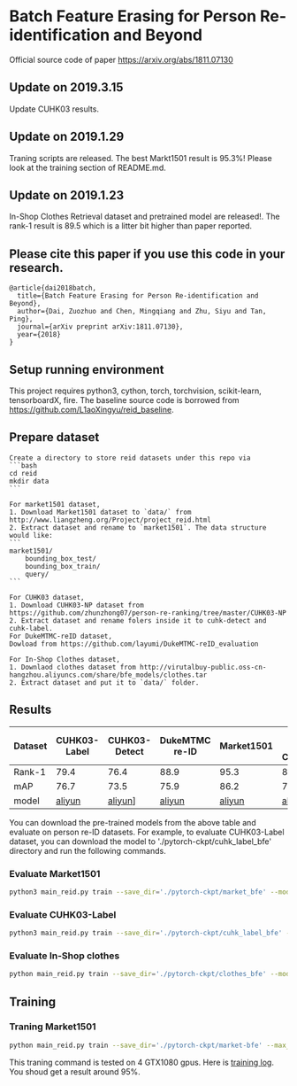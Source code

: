 # Batch Feature Erasing for Person Re-identification and Beyond
Official source code of paper https://arxiv.org/abs/1811.07130

## Update on 2019.3.15
Update CUHK03 results. 

## Update on 2019.1.29
Traning scripts are released. The best Markt1501 result is 95.3%! Please look at the training section of README.md.

## Update on 2019.1.23
In-Shop Clothes Retrieval dataset and pretrained model are released!. The rank-1 result is 89.5 which is a litter bit higher than paper reported.

## Please cite this paper if you use this code in your research. 

```
@article{dai2018batch,
  title={Batch Feature Erasing for Person Re-identification and Beyond},
  author={Dai, Zuozhuo and Chen, Mingqiang and Zhu, Siyu and Tan, Ping},
  journal={arXiv preprint arXiv:1811.07130},
  year={2018}
}
```

## Setup running environment
This project requires python3, cython, torch, torchvision, scikit-learn, tensorboardX, fire.
The baseline source code is borrowed from https://github.com/L1aoXingyu/reid_baseline.

## Prepare dataset
    
    Create a directory to store reid datasets under this repo via
    ```bash
    cd reid
    mkdir data
    ```
    
    For market1501 dataset, 
    1. Download Market1501 dataset to `data/` from http://www.liangzheng.org/Project/project_reid.html
    2. Extract dataset and rename to `market1501`. The data structure would like:
    ```
    market1501/
        bounding_box_test/
        bounding_box_train/
        query/
    ```

    For CUHK03 dataset,
    1. Download CUHK03-NP dataset from https://github.com/zhunzhong07/person-re-ranking/tree/master/CUHK03-NP 
    2. Extract dataset and rename folers inside it to cuhk-detect and cuhk-label.
    For DukeMTMC-reID dataset,
    Dowload from https://github.com/layumi/DukeMTMC-reID_evaluation

    For In-Shop Clothes dataset,
    1. Downlaod clothes dataset from http://virutalbuy-public.oss-cn-hangzhou.aliyuncs.com/share/bfe_models/clothes.tar
    2. Extract dataset and put it to `data/` folder.

## Results

Dataset | CUHK03-Label | CUHK03-Detect | DukeMTMC re-ID  | Market1501 | In-Shop Clothes|
--------|--------------|---------------|-----------------|------------|----------------|
Rank-1  | 79.4         | 76.4          | 88.9            | 95.3       |89.5            |
mAP     | 76.7         | 73.5          | 75.9            | 86.2       |72.3            |
model   | [aliyun](http://virutalbuy-public.oss-cn-hangzhou.aliyuncs.com/share/bfe_models/cuhk-label-794.pth.tar)| [aliyun](http://virutalbuy-public.oss-cn-hangzhou.aliyuncs.com/share/bfe_models/cuhk-detect-764.pth.tar)] | [aliyun](http://virutalbuy-public.oss-cn-hangzhou.aliyuncs.com/share/bfe_models/duke_887.pth.tar) | [aliyun](http://virutalbuy-public.oss-cn-hangzhou.aliyuncs.com/share/bfe_models/market_953.pth.tar)|[aliyun](http://virutalbuy-public.oss-cn-hangzhou.aliyuncs.com/share/bfe_models/clothes_895.pth.tar)

You can download the pre-trained models from the above table and evaluate on person re-ID datasets.
For example, to evaluate CUHK03-Label dataset, you can download the model to './pytorch-ckpt/cuhk_label_bfe' directory and run the following commands.

### Evaluate Market1501
```bash
python3 main_reid.py train --save_dir='./pytorch-ckpt/market_bfe' --model_name=bfe --train_batch=32 --test_batch=32 --dataset=market1501 --pretrained_model='./pytorch-ckpt/market_bfe/944.pth.tar' --evaluate
```
### Evaluate CUHK03-Label
```bash
python3 main_reid.py train --save_dir='./pytorch-ckpt/cuhk_label_bfe' --model_name=bfe --train_batch=32 --test_batch=32 --dataset=cuhk-label  --pretrained_model='./pytorch-ckpt/cuhk_label_bfe/750.pth.tar' --evaluate
```
### Evaluate In-Shop clothes
```bash
python main_reid.py train --save_dir='./pytorch-ckpt/clothes_bfe' --model_name=bfe --pretrained_model='./pytorch-ckpt/clothes_bfe/clothes_895.pth.tar' --test_batch=32 --dataset=clothes --evaluate
```

## Training

### Traning Market1501
```bash
python main_reid.py train --save_dir='./pytorch-ckpt/market-bfe' --max_epoch=400 --eval_step=30 --dataset=market1501 --test_batch=128 --train_batch=128 --optim=adam --adjust_lr
```
This traning command is tested on 4 GTX1080 gpus. Here is [training log](http://virutalbuy-public.oss-cn-hangzhou.aliyuncs.com/share/bfe_models/market_953.txt). You shoud get a result around 95%.
